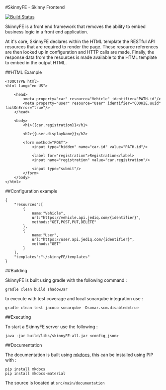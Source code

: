 #SkinnyFE - Skinny Frontend

[![Build Status](https://travis-ci.org/jediq/skinnyFE.svg?branch=master)](https://travis-ci.org/jediq/skinnyFE)

SkinnyFE is a front end framework that removes the ability to embed business logic in a front end application.

At it's core, SkinnyFE declares within the HTML template the RESTful API resources that are required to render the page.  These resource references are then looked up in configuration and HTTP calls are made.  Finally, the response data from the resources is made available to the HTML template to embed in the output HTML.

##HTML Example
```
<!DOCTYPE html>
<html lang="en-US">

    <head>
        <meta property="car" resource="Vehicle" identifier="PATH.id"/>
        <meta property="user" resource="User" identifier="COOKIE.uuid" failOnError="true"/>
    </head>

    <body>
        <h1>{{car.registration}}</h1>

        <h2>{{user.displayName}}</h2>

        <form method="POST">
            <input type="hidden" name="car.id" value="PATH.id"/>

            <label for="registration">Registration</label>
            <input name="registration" value="car.registration"/>

            <input type="submit"/>
        </form>
    </body>
</html>
```
    
##Configuration example
```
{
    "resources":[
        {
            name:"Vehicle",
            url:"https://vehicle.api.jediq.com/{identifier}",
            methods:"GET,POST,PUT,DELETE"
        },
        {
            name:"User",
            url:"https://user.api.jediq.com/{identifier}",
            methods:"GET"
        }
    ],
    "templates":"~/skinnyFE/templates"
}
```


##Building

SkinnyFE is built using gradle with the following command : 

    gradle clean build shadowJar
    
to execute with test coverage and local sonarqube integration use : 

    gradle clean test jacoco sonarqube -Dsonar.scm.disabled=true


##Executing

To start a SkinnyFE server use the following : 

    java -jar build/libs/skinnyFE-all.jar <config_json>
    
    
##Documentation

The documentation is built using [mkdocs](), this can be installed using PIP with : 

    pip install mkdocs
    pip install mkdocs-material
    
The source is located at `src/main/documentation`